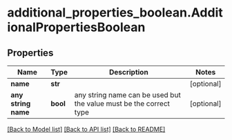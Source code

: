 # additional_properties_boolean.AdditionalPropertiesBoolean

## Properties
Name | Type | Description | Notes
------------ | ------------- | ------------- | -------------
**name** | **str** |  | [optional] 
**any string name** | **bool** | any string name can be used but the value must be the correct type | [optional]

[[Back to Model list]](../README.md#documentation-for-models) [[Back to API list]](../README.md#documentation-for-api-endpoints) [[Back to README]](../README.md)


